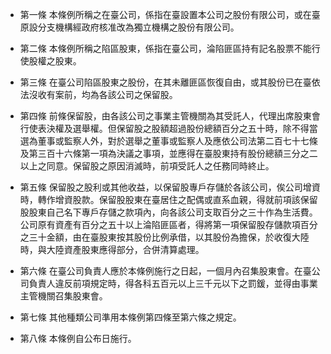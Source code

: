 * 第一條 本條例所稱之在臺公司，係指在臺設置本公司之股份有限公司，或在臺原設分支機構經政府核准改為獨立機構之股份有限公司。

* 第二條 本條例所稱之陷區股東，係指在臺公司，淪陷匪區持有記名股票不能行使股權之股東。

* 第三條 在臺公司陷區股東之股份，在其未離匪區恢復自由，或其股份已在臺依法沒收有案前，均為各該公司之保留股。

* 第四條 前條保留股，由各該公司之事業主管機關為其受託人，代理出席股東會行使表決權及選舉權。但保留股之股額超過股份總額百分之五十時，除不得當選為董事或監察人外，對於選舉之董事或監察人及應依公司法第二百七十七條及第三百十六條第一項為決議之事項，並應得在臺股東持有股份總額三分之二以上之同意。保留股之原因消滅時，前項受託人之任務同時終止。

* 第五條 保留股之股利或其他收益，以保留股專戶存儲於各該公司，俟公司增資時，轉作增資股款。保留股股東在臺居住之配偶或直系血親，得就前項該保留股股東自己名下專戶存儲之款項內，向各該公司支取百分之三十作為生活費。公司原有資產有百分之五十以上淪陷匪區者，得將第一項保留股存儲款項百分之三十金額，由在臺股東按其股份比例承借，以其股份為擔保，於收復大陸時，與大陸資產股東應得部分，合併清算處理。

* 第六條 在臺公司負責人應於本條例施行之日起，一個月內召集股東會。在臺公司負責人違反前項規定時，得各科五百元以上三千元以下之罰鍰，並得由事業主管機關召集股東會。

* 第七條 其他種類公司準用本條例第四條至第六條之規定。

* 第八條 本條例自公布日施行。

